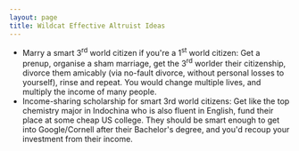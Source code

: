 ```yaml
---
layout: page
title: Wildcat Effective Altruist Ideas
---
```


- Marry a smart 3<sup>rd</sup> world citizen if you're a 1<sup>st</sup> world citizen: Get a prenup, organise a sham marriage, get the 3<sup>rd</sup> worlder their citizenship, divorce them amicably (via no-fault divorce, without personal losses to yourself), rinse and repeat. You would change multiple lives, and multiply the income of many people.
- Income-sharing scholarship for smart 3rd world citizens: Get like the top chemistry major in Indochina who is also fluent in English, fund their place at some cheap US college. They should be smart enough to get into Google/Cornell after their Bachelor's degree, and you'd recoup your investment from their income.